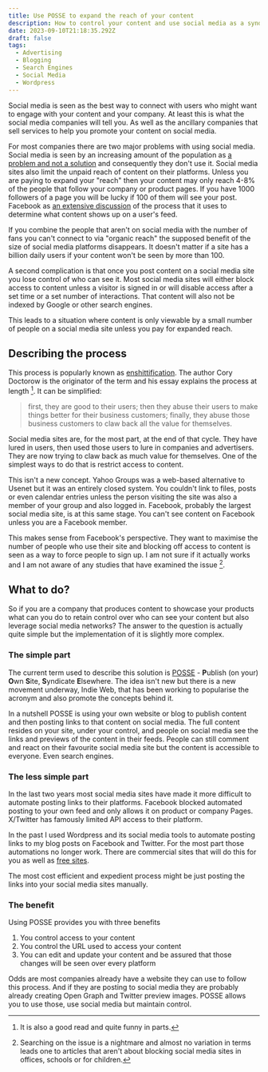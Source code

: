 ```yaml
---
title: Use POSSE to expand the reach of your content
description: How to control your content and use social media as a syndication tool.
date: 2023-09-10T21:18:35.292Z
draft: false
tags:
  - Advertising
  - Blogging
  - Search Engines
  - Social Media
  - Wordpress
---
```


Social media is seen as the best way to connect with users who might want to engage with your content and your company. At least this is what the social media companies will tell you. As well as the ancillary companies that sell services to help you promote your content on social media.

For most companies there are two major problems with using social media. Social media is seen by an increasing amount of the population as [a problem and not a solution](https://en.wikipedia.org/wiki/Criticism_of_Facebook) and consequently they don't use it. Social media sites also limit the unpaid reach of content on their platforms. Unless you are paying to expand your "reach" then your content may only reach 4-8% of the people that follow your company or product pages. If you have 1000 followers of a page you will be lucky if 100 of them will see your post. Facebook as [an extensive discussion](https://transparency.fb.com/features/ranking-and-content/) of the process that it uses to determine what content shows up on a user's feed. 

If you combine the people that aren't on social media with the number of fans you can't connect to via "organic reach" the supposed benefit of the size of social media platforms disappears. It doesn't matter if a site has a billion daily users if your content won't be seen by more than 100.

A second complication is that once you post content on a social media site you lose control of who can see it. Most social media sites will either block access to content unless a visitor is signed in or will disable access after a set time or a set number of interactions. That content will also not be indexed by Google or other search engines.

This leads to a situation where content is only viewable by a small number of people on a social media site unless you pay for expanded reach.

## Describing the process

This process is popularly known as [enshittification](https://pluralistic.net/2023/01/21/potemkin-ai/#hey-guys). The author Cory Doctorow is the originator of the term and his essay explains the process at length [^1]. It can be simplified:

> first, they are good to their users; then they abuse their users to make things better for their business customers; finally, they abuse those business customers to claw back all the value for themselves.

Social media sites are, for the most part, at the end of that cycle. They have lured in users, then used those users to lure in companies and advertisers. They are now trying to claw back as much value for themselves. One of the simplest ways to do that is restrict access to content. 

This isn't a new concept. Yahoo Groups was a web-based alternative to Usenet but it was an entirely closed system. You couldn't link to files, posts or even calendar entries unless the person visiting the site was also a member of your group and also logged in. Facebook, probably the largest social media site, is at this same stage. You can't see content on Facebook unless you are a Facebook member.

This makes sense from Facebook's perspective. They want to maximise the number of people who use their site and blocking off access to content is seen as a way to force people to sign up. I am not sure if it actually works and I am not aware of any studies that have examined the issue [^2]. 

## What to do?

So if you are a company that produces content to showcase your products what can you do to retain control over who can see your content but also leverage social media networks? The answer to the question is actually quite simple but the implementation of it is slightly more complex. 

### The simple part

The current term used to describe this solution is [POSSE](https://indieweb.org/POSSE) - **P**ublish (on your) **O**wn **S**ite, **S**yndicate **E**lsewhere. The idea isn't new but there is a new movement underway, Indie Web, that has been working to popularise the acronym and also promote the concepts behind it. 

In a nutshell POSSE is using your own website or blog to publish content and then posting links to that content on social media. The full content resides on your site, under your control, and people on social media see the links and previews of the content in their feeds. People can still comment and react on their favourite social media site but the content is accessible to everyone. Even search engines.

### The less simple part

In the last two years most social media sites have made it more difficult to automate posting links to their platforms. Facebook blocked automated posting to your own feed  and only allows it on product or company Pages. X/Twitter has famously limited API access to their platform. 

In the past I used Wordpress and its social media tools to automate posting links to my blog posts on Facebook and Twitter. For the most part those automations no longer work. There are commercial sites that will do this for you as well as [free sites](https://brid.gy/). 

The most cost efficient and expedient process might be just posting the links into your social media sites manually. 

### The benefit

Using POSSE provides you with three benefits

1. You control access to your content
2. You control the URL used to access your content
3. You can edit and update your content and be assured that those changes will be seen over every platform

Odds are most companies already have a website they can use to follow this process. And if they are posting to social media they are probably already creating Open Graph and Twitter preview images. POSSE allows you to use those, use social media but maintain control.

[^1]: It is also a good read and quite funny in parts.

[^2]: Searching on the issue is a nightmare and almost no variation in terms leads one to articles that aren't about blocking social media sites in offices, schools or for children. 
